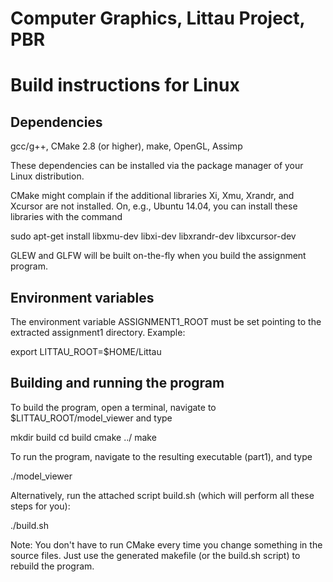 # Computer Graphics, Littau Project, PBR


Build instructions for Linux
============================

Dependencies
------------
gcc/g++, CMake 2.8 (or higher), make, OpenGL, Assimp

These dependencies can be installed via the package manager of your
Linux distribution.

CMake might complain if the additional libraries Xi, Xmu, Xrandr, and Xcursor
are not installed. On, e.g., Ubuntu 14.04, you can install these libraries with
the command

  sudo apt-get install libxmu-dev libxi-dev libxrandr-dev libxcursor-dev

GLEW and GLFW will be built on-the-fly when you build the assignment
program.

Environment variables
---------------------
The environment variable ASSIGNMENT1_ROOT must be set pointing to the
extracted assignment1 directory. Example:

  export LITTAU_ROOT=$HOME/Littau

Building and running the program
-------------------------------------------
To build the program, open a terminal, navigate to
$LITTAU_ROOT/model_viewer and type

  mkdir build
  cd build
  cmake ../
  make

To run the program, navigate to the resulting executable (part1), and
type

  ./model_viewer

Alternatively, run the attached script build.sh (which will perform
all these steps for you):

  ./build.sh

Note: You don't have to run CMake every time you change something in
the source files. Just use the generated makefile (or the build.sh
script) to rebuild the program.
